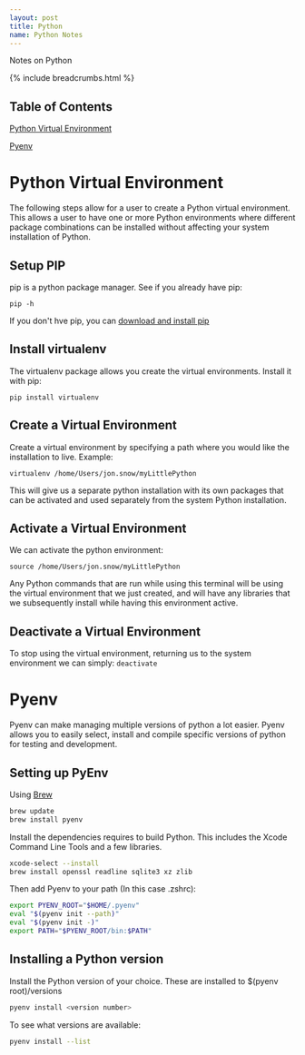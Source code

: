 ```yaml
---
layout: post
title: Python
name: Python Notes
---
```

Notes on Python

{% include breadcrumbs.html %}

## Table of Contents

[Python Virtual Environment](#python-virtual-environment)

[Pyenv](#pyenv)

# Python Virtual Environment

The following steps allow for a user to create a Python virtual environment.
This allows a user to have one or more Python environments where different package combinations can be installed without affecting your system installation of Python.

## Setup PIP

pip is a python package manager. See if you already have pip:

```pip -h```

If you don't hve pip, you can [download and install pip](https://pip.pypa.io/en/latest/installing/)

## Install virtualenv

The virtualenv package allows you create the virtual environments. 
Install it with pip:

```pip install virtualenv```

## Create a Virtual Environment

Create a virtual environment by specifying a path where you would like the installation to live.
Example:

```virtualenv /home/Users/jon.snow/myLittlePython```

This will give us a separate python installation with its own packages that can be activated and used separately from the system Python installation.

## Activate a Virtual Environment

We can activate the python environment:

```source /home/Users/jon.snow/myLittlePython```

Any Python commands that are run while using this terminal will be using the virtual environment that we just created, and will have any libraries that we subsequently install while having this environment active.

## Deactivate a Virtual Environment

To stop using the virtual environment, returning us to the system environment we can simply:
```deactivate```

# Pyenv

Pyenv can make managing multiple versions of python a lot easier. Pyenv allows you to easily select, install and compile specific versions of python for testing and development.

## Setting up PyEnv

Using [Brew](https://brew.sh/)

```bash
brew update
brew install pyenv
```

Install the dependencies requires to build Python.
This includes the Xcode Command Line Tools and a few libraries.

```bash
xcode-select --install
brew install openssl readline sqlite3 xz zlib
```

Then add Pyenv to your path (In this case .zshrc):

```bash
export PYENV_ROOT="$HOME/.pyenv"
eval "$(pyenv init --path)"
eval "$(pyenv init -)"
export PATH="$PYENV_ROOT/bin:$PATH"
```

## Installing a Python version

Install the Python version of your choice.
These are installed to $(pyenv root)/versions

```bash
pyenv install <version number>
```

To see what versions are available:

```bash
pyenv install --list
```
